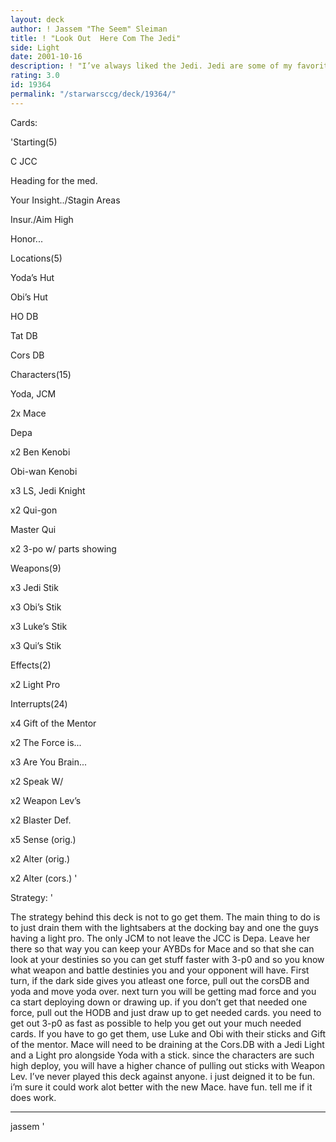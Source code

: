 ```yaml
---
layout: deck
author: ! Jassem "The Seem" Sleiman
title: ! "Look Out  Here Com The Jedi"
side: Light
date: 2001-10-16
description: ! "I’ve always liked the Jedi. Jedi are some of my favorite characters in the SW universe. When I saw that the JC Members from Coruscant sucked, I as determined to make them work anyway I can. I think I found a way. check it..."
rating: 3.0
id: 19364
permalink: "/starwarsccg/deck/19364/"
---
```

Cards: 

'Starting(5)

C JCC

Heading for the med.

Your Insight../Stagin Areas

Insur./Aim High

Honor...


Locations(5)

Yoda’s Hut

Obi’s Hut

HO DB

Tat DB

Cors DB


Characters(15)

Yoda, JCM

2x Mace

Depa

x2 Ben Kenobi

Obi-wan Kenobi

x3 LS, Jedi Knight

x2 Qui-gon

Master Qui

x2 3-po w/ parts showing


Weapons(9)

x3 Jedi Stik

x3 Obi’s Stik

x3 Luke’s Stik

x3 Qui’s Stik


Effects(2)

x2 Light Pro


Interrupts(24)

x4 Gift of the Mentor

x2 The Force is...

x3 Are You Brain...

x2 Speak W/

x2 Weapon Lev’s

x2 Blaster Def.

x5 Sense (orig.)

x2 Alter (orig.)

x2 Alter (cors.) '

Strategy: '

The strategy behind this deck is not to go get them. The main thing to do is to just drain them with the lightsabers at the docking bay and one the guys having a light pro. The only JCM to not leave the JCC is Depa. Leave her there so that way you can keep your AYBDs for Mace and so that she can look at your destinies so you can get stuff faster with 3-p0 and so you know what weapon and battle destinies you and your opponent will have.  First turn, if the dark side gives you atleast one force, pull out the corsDB and yoda and move yoda over. next turn you will be getting mad force and you ca start deploying down or drawing up. if you don’t get that needed one force, pull out the HODB and just draw up to get needed cards. you need to get out 3-p0 as fast as possible to help you get out your much needed cards. If you have to go get them, use Luke and Obi with their sticks and Gift of the mentor. Mace will need to be draining at the Cors.DB with a Jedi Light and a Light pro alongside Yoda with a stick. since the characters are such high deploy, you will have a higher chance of pulling out sticks with Weapon Lev. I’ve never played this deck against anyone. i just deigned it to be fun. i’m sure it could work alot better with the new Mace. have fun. tell me if it does work.

-----

jassem '
